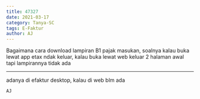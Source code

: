 ```yaml
---
title: 47327
date: 2021-03-17
category: Tanya-SC
tags: E-Faktur
author: AJ
---
```


Bagaimana cara download lampiran B1 pajak masukan, soalnya kalau buka lewat app etax ndak keluar, kalau buka lewat web keluar 2 halaman awal tapi lampirannya tidak ada

---

adanya di efaktur desktop, kalau di web blm ada

`AJ`
